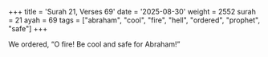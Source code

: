 +++
title = 'Surah 21, Verses 69'
date = '2025-08-30'
weight = 2552
surah = 21
ayah = 69
tags = ["abraham", "cool", "fire", "hell", "ordered", "prophet", "safe"]
+++

We ordered, “O fire! Be cool and safe for Abraham!”